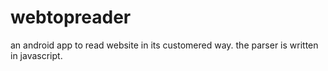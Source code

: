 # webtopreader
an android app to read website in its customered way. the parser is written in javascript.

